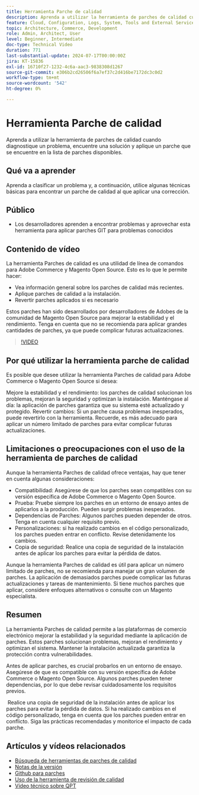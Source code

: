 ```yaml
---
title: Herramienta Parche de calidad
description: Aprenda a utilizar la herramienta de parches de calidad cuando diagnostique un problema, encuentre una solución y aplique un parche que se encuentre en la lista de parches disponibles.
feature: Cloud, Configuration, Logs, System, Tools and External Services
topic: Architecture, Commerce, Development
role: Admin, Architect, User
level: Beginner, Intermediate
doc-type: Technical Video
duration: 771
last-substantial-update: 2024-07-17T00:00:00Z
jira: KT-15836
exl-id: 16710f27-1232-4c6a-aac3-9838308d1267
source-git-commit: e306b2cd26506f6a7ef37c2d416be7172dc3c0d2
workflow-type: tm+mt
source-wordcount: '542'
ht-degree: 0%

---
```


# Herramienta Parche de calidad

Aprenda a utilizar la herramienta de parches de calidad cuando diagnostique un problema, encuentre una solución y aplique un parche que se encuentre en la lista de parches disponibles.

## Qué va a aprender

Aprenda a clasificar un problema y, a continuación, utilice algunas técnicas básicas para encontrar un parche de calidad al que aplicar una corrección.

## Público

* Los desarrolladores aprenden a encontrar problemas y aprovechar esta herramienta para aplicar parches GIT para problemas conocidos

## Contenido de vídeo

La herramienta Parches de calidad es una utilidad de línea de comandos para Adobe Commerce y Magento Open Source. Esto es lo que le permite hacer:

* Vea información general sobre los parches de calidad más recientes.
* Aplique parches de calidad a la instalación.
* Revertir parches aplicados si es necesario

Estos parches han sido desarrollados por desarrolladores de Adobes de la comunidad de Magento Open Source para mejorar la estabilidad y el rendimiento. Tenga en cuenta que no se recomienda para aplicar grandes cantidades de parches, ya que puede complicar futuras actualizaciones.

>[!VIDEO](https://video.tv.adobe.com/v/3431436?learn=on)

## Por qué utilizar la herramienta parche de calidad

Es posible que desee utilizar la herramienta Parches de calidad para Adobe Commerce o Magento Open Source si desea:

Mejore la estabilidad y el rendimiento: los parches de calidad solucionan los problemas, mejoran la seguridad y optimizan la instalación.
Manténgase al día: la aplicación de parches garantiza que su sistema esté actualizado y protegido.
Revertir cambios: Si un parche causa problemas inesperados, puede revertirlo con la herramienta. Recuerde, es más adecuado para aplicar un número limitado de parches para evitar complicar futuras actualizaciones.  

## Limitaciones o preocupaciones con el uso de la herramienta de parches de calidad

Aunque la herramienta Parches de calidad ofrece ventajas, hay que tener en cuenta algunas consideraciones:

* Compatibilidad: Asegúrese de que los parches sean compatibles con su versión específica de Adobe Commerce o Magento Open Source.
* Prueba: Pruebe siempre los parches en un entorno de ensayo antes de aplicarlos a la producción. Pueden surgir problemas inesperados.
* Dependencias de Parches: Algunos parches pueden depender de otros. Tenga en cuenta cualquier requisito previo.
* Personalizaciones: si ha realizado cambios en el código personalizado, los parches pueden entrar en conflicto. Revise detenidamente los cambios.
* Copia de seguridad: Realice una copia de seguridad de la instalación antes de aplicar los parches para evitar la pérdida de datos.

Aunque la herramienta Parches de calidad es útil para aplicar un número limitado de parches, no se recomienda para manejar un gran volumen de parches. La aplicación de demasiados parches puede complicar las futuras actualizaciones y tareas de mantenimiento. Si tiene muchos parches que aplicar, considere enfoques alternativos o consulte con un Magento especialista. 

## Resumen

La herramienta Parches de calidad permite a las plataformas de comercio electrónico mejorar la estabilidad y la seguridad mediante la aplicación de parches. Estos parches solucionan problemas, mejoran el rendimiento y optimizan el sistema. Mantener la instalación actualizada garantiza la protección contra vulnerabilidades.

Antes de aplicar parches, es crucial probarlos en un entorno de ensayo. Asegúrese de que es compatible con su versión específica de Adobe Commerce o Magento Open Source. Algunos parches pueden tener dependencias, por lo que debe revisar cuidadosamente los requisitos previos.

 Realice una copia de seguridad de la instalación antes de aplicar los parches para evitar la pérdida de datos. Si ha realizado cambios en el código personalizado, tenga en cuenta que los parches pueden entrar en conflicto. Siga las prácticas recomendadas y monitorice el impacto de cada parche.

## Artículos y vídeos relacionados

* [Búsqueda de herramientas de parches de calidad](https://experienceleague.adobe.com/tools/commerce-quality-patches/index.html?lang=es)
* [Notas de la versión](https://experienceleague.adobe.com/es/docs/commerce-operations/tools/quality-patches-tool/release-notes)
* [Github para parches](https://github.com/magento/quality-patches/blob/master/patches/os/)
* [Uso de la herramienta de revisión de calidad](https://experienceleague.adobe.com/es/docs/commerce-operations/tools/quality-patches-tool/usage)
* [Vídeo técnico sobre QPT](https://experienceleague.adobe.com/es/docs/commerce-learn/tutorials/tools/quality-patch-tool)
